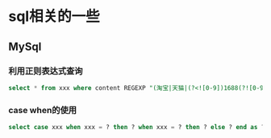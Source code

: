 # sql相关的一些
## MySql
### 利用正则表达式查询
```sql
select * from xxx where content REGEXP "(淘宝|天猫|(?<![0-9])1688(?![0-9]))"
```
### case when的使用
```sql
select case xxx when xxx = ? then ? when xxx = ? then ? else ? end as ? from xxx
```
